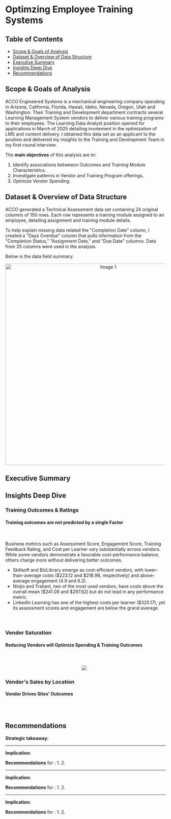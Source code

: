 # Optimzing Employee Training Systems

## Table of Contents

- [Scope & Goals of Analysis](#scope-&-goalsof-analysis)
- [Dataset & Overview of Data Structure](#dataset--overview-of-data-structure)
- [Executive Summary](#executive-summary)
- [Insights Deep Dive](#insights-deep-dive)
- [Recommendations](#recommendations)
  

## Scope & Goals of Analysis

ACCO Engineered Systems is a mechanical engineering company operating in Arizona, California, Florida, Hawaii, Idaho, Nevada, Oregon, Utah and Washington. Their Training and Development department contracts several Learning Management System vendors to deliver various training programs to their employees. The Learning Data Analyst position opened for applications in March of 2025 detailing involement in the optimization of LMS and content delivery. I obtained this data set as an applicant to the position and delivered my insights to the Training and Development Team in my first-round interview. 

The **main objectives** of this analysis are to:
1. Identify associations betweeon Outcomes and Training Module Characteristics.
2. Investigate patterns in Vendor and Training Program offerings.
3. Optimize Vendor Spending.

## Dataset & Overview of Data Structure

ACCO generated a Technical Assessment data set containing 24 original columns of 150 rows. Each row represents a training module assigned to an employee, detailing assignment and training module details. 

To help explain missing data related the "Completion Date" column, I created a "Days Overdue" column that pulls information from the "Completion Status," "Assignment Date," and "Due Date" columns. Data from 25 columns were used in the analysis.

Below is the data field summary:
<div align="center">
 <img width="631" alt="Image 1" src="https://github.com/user-attachments/assets/2d66561f-8dde-441d-a57c-5fd29c8b22a9" />
</div>


## Executive Summary


## Insights Deep Dive

### Training Outcomes & Ratings

#### Training outcomes are not predicted by a single Factor

<p align="center">
  <img src="">
  <img src="">
</p>

Business metrics such as Assessment Score, Engagement Score, Training Feedback Rating, and Cost per Learner vary substantially across vendors. While some vendors demonstrate a favorable cost-performance balance, others charge more without delivering better outcomes.

* Skillsoft and BizLibrary emerge as cost-efficient vendors, with lower-than-average costs ($223.12 and $218.98, respectively) and above-average engagement (4.9 and 6.2).
* Ninjio and Traliant, two of the most used vendors, have costs above the overall mean ($241.09 and $297.62) but do not lead in any performance metric.
* LinkedIn Learning has one of the highest costs per learner ($325.17), yet its assessment scores and engagement are below the grand average.


#### 

<p align="center">
  <img src="">
  <img src="">
</p>



### Vendor Saturation 

#### Reducing Vendors will Optimize Spending & Training Outcomes

<p align="center">
  <img src= "">
  
  <img src="">
</p>


#### 

<p align="center">
  <img src= ">
</p>

<p align="center">
  <img src="" >
  <img src="">
</p>


### Vendor's Sales by Location

#### Vendor Drives Sites' Outcomes

<p align="center">
  <img src= "">
</p>

<p align="center">
  <img src="">
  <img src="">
</p>


#### 




## Recommendations
**Strategic takeaway:** 

** **
**Implication:** 

**Recommendations** for :
1. 
2. 

** **
**Implication:** 

**Recommendations** for :
1. 
2. 

** **
**Implication:** 

**Recommendations** for :
1. 
2. 

